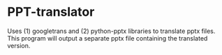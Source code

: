 # PPT-translator
Uses (1) googletrans and (2) python-pptx libraries to translate pptx files. This program will output a separate pptx file containing the translated version.
